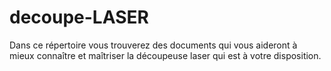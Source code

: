 # decoupe-LASER
Dans ce répertoire vous trouverez des documents qui vous aideront à mieux connaître et maîtriser la découpeuse laser qui est à votre disposition. 
